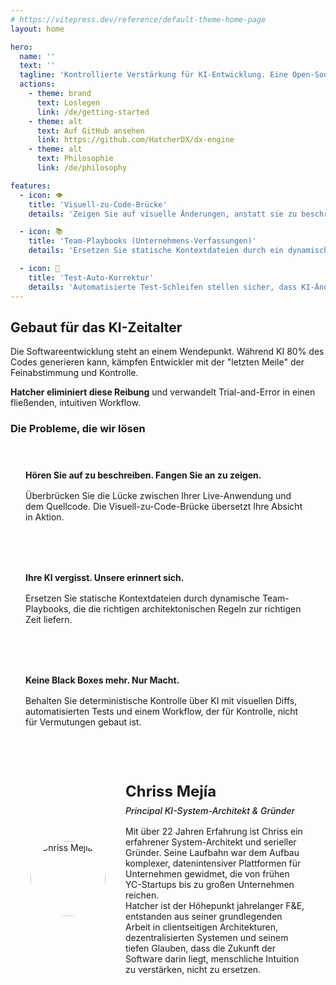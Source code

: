 ```yaml
---
# https://vitepress.dev/reference/default-theme-home-page
layout: home

hero:
  name: ''
  text: ''
  tagline: 'Kontrollierte Verstärkung für KI-Entwicklung. Eine Open-Source-IDE, die professionellen Entwicklern deterministische Kontrolle über KI gibt. Schluss mit Vermutungen. Fangen Sie an zu liefern.'
  actions:
    - theme: brand
      text: Loslegen
      link: /de/getting-started
    - theme: alt
      text: Auf GitHub ansehen
      link: https://github.com/HatcherDX/dx-engine
    - theme: alt
      text: Philosophie
      link: /de/philosophy

features:
  - icon: 👁️
    title: 'Visuell-zu-Code-Brücke'
    details: 'Zeigen Sie auf visuelle Änderungen, anstatt sie zu beschreiben. Die direkte Manipulation Ihrer Live-Anwendung übersetzt sich in präzise, sichere und kontextbewusste Code-Änderungen.'

  - icon: 📚
    title: 'Team-Playbooks (Unternehmens-Verfassungen)'
    details: 'Ersetzen Sie statische Kontextdateien durch ein dynamisches, zentralisiertes System, das der KI die richtigen architektonischen Regeln zur richtigen Zeit liefert.'

  - icon: 🔄
    title: 'Test-Auto-Korrektur'
    details: 'Automatisierte Test-Schleifen stellen sicher, dass KI-Änderungen Ihren Qualitätsstandards entsprechen. Diese Rückkopplungsschleife ermöglicht es der KI, sich selbst zu korrigieren, bis der Code bewiesenermaßen funktional ist.'
---
```


## Gebaut für das KI-Zeitalter

Die Softwareentwicklung steht an einem Wendepunkt. Während KI 80% des Codes generieren kann, kämpfen Entwickler mit der "letzten Meile" der Feinabstimmung und Kontrolle.

**Hatcher eliminiert diese Reibung** und verwandelt Trial-and-Error in einen fließenden, intuitiven Workflow.

### Die Probleme, die wir lösen

<div class="problem-grid">
  <div class="problem-item">
    <h4>Hören Sie auf zu beschreiben. Fangen Sie an zu zeigen.</h4>
    <p>Überbrücken Sie die Lücke zwischen Ihrer Live-Anwendung und dem Quellcode. Die Visuell-zu-Code-Brücke übersetzt Ihre Absicht in Aktion.</p>
  </div>
  
  <div class="problem-item">
    <h4>Ihre KI vergisst. Unsere erinnert sich.</h4>
    <p>Ersetzen Sie statische Kontextdateien durch dynamische Team-Playbooks, die die richtigen architektonischen Regeln zur richtigen Zeit liefern.</p>
  </div>
  
  <div class="problem-item">
    <h4>Keine Black Boxes mehr. Nur Macht.</h4>
    <p>Behalten Sie deterministische Kontrolle über KI mit visuellen Diffs, automatisierten Tests und einem Workflow, der für Kontrolle, nicht für Vermutungen gebaut ist.</p>
  </div>
</div>

<div class="architect-card">
  <div class="architect-photo">
    <img src="/chriss.jpg" alt="Chriss Mejía">
  </div>
  <div class="architect-bio">
    <h4>Chriss Mejía</h4>
    <h5>Principal KI-System-Architekt & Gründer</h5>
    <p>
      Mit über 22 Jahren Erfahrung ist Chriss ein erfahrener System-Architekt und serieller Gründer. Seine Laufbahn war dem Aufbau komplexer, datenintensiver Plattformen für Unternehmen gewidmet, die von frühen YC-Startups bis zu großen Unternehmen reichen.
    </p>
    <p>
      Hatcher ist der Höhepunkt jahrelanger F&E, entstanden aus seiner grundlegenden Arbeit in clientseitigen Architekturen, dezentralisierten Systemen und seinem tiefen Glauben, dass die Zukunft der Software darin liegt, menschliche Intuition zu verstärken, nicht zu ersetzen.
    </p>
  </div>
</div>

<style>
.problem-grid {
  display: grid;
  grid-template-columns: repeat(auto-fit, minmax(300px, 1fr));
  gap: 2rem;
  margin: 2rem 0;
}

.problem-item {
  padding: 1.5rem;
  border: 1px solid var(--vp-c-border);
  border-radius: 8px;
  background: var(--vp-c-bg-soft);
}

.problem-item h4 {
  margin: 0 0 1rem 0;
  color: var(--vp-c-brand-1);
}

.problem-item p {
  margin: 0;
  color: var(--vp-c-text-2);
}

.architect-card {
  display: flex;
  align-items: center;
  gap: 2rem;
  padding: 2rem;
  border: 1px solid var(--vp-c-border);
  border-radius: 8px;
  background: var(--vp-c-bg-soft);
  margin: 2rem 0;
}

.architect-photo {
  width: 120px;
  height: 120px;
  flex-shrink: 0;
  display: flex;
  align-items: center;
  justify-content: center;
}

.architect-photo img {
  width: 120px;
  height: 120px;
  border-radius: 50%;
  object-fit: cover;
  display: block;
}

.architect-bio h4 {
  margin: 0 0 0.5rem 0;
  font-size: 1.5rem;
  color: var(--vp-c-brand-1);
}

.architect-bio h5 {
  margin: 0 0 1rem 0;
  font-weight: 500;
  color: var(--vp-c-text-2);
}

.architect-bio p {
  margin: 0;
}

@media (max-width: 768px) {
  .architect-card {
    flex-direction: column;
    text-align: center;
  }
}
</style>
